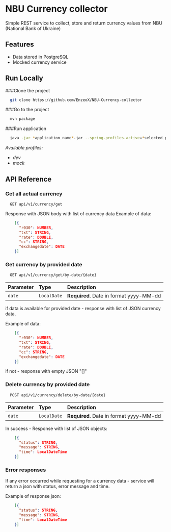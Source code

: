 # NBU Currency collector

Simple REST service to collect, store and return currency values from NBU (National Bank of Ukraine)

## Features

- Data stored in PostgreSQL
- Mocked currency service

## Run Locally

###Clone the project

```bash
  git clone https://github.com/EnzeoX/NBU-Currency-collector
```

###Go to the project

```bash
  mvn package
```


###Run application

```bash
  java -jar *application_name*.jar --spring.profiles.active=*selected_profile*
```
_Available profiles:_
- _dev_
- _mock_

## API Reference

### Get all actual currency

```http
  GET api/v1/currency/get
```

Response with JSON body with list of currency data Example of data:

```json
    [{
      "r030": NUMBER,
      "txt": STRING,
      "rate": DOUBLE,
      "cc": STRING,
      "exchangedate": DATE
    }]
```

### Get currency by provided date

```http
  GET api/v1/currency/get/by-date/{date}
```
| Parameter | Type     | Description                |
| :-------- | :------- | :------------------------- |
| `date` | `LocalDate` | **Required**. Date in format yyyy-MM-dd |

if data is available for provided date - response with list of JSON currency data.

Example of data:
```json
    [{
      "r030": NUMBER,
      "txt": STRING,
      "rate": DOUBLE,
      "cc": STRING,
      "exchangedate": DATE
    }]
```

if not - response with empty JSON "[]"

### Delete currency by provided date

```http
  POST api/v1/currency/delete/by-date/{date}
```
| Parameter | Type     | Description                |
| :-------- | :------- | :------------------------- |
| `date` | `LocalDate` | **Required**. Date in format yyyy-MM-dd |

In success - Response with list of JSON objects:

```json
    [{
      "status": STRING,
      "message": STRING,
      "time": LocalDateTime
    }]
```

### Error responses

If any error occurred while requesting for a currency data - service will return a json with status, error message and time.

Example of response json:

```json
    [{
      "status": STRING,
      "message": STRING,
      "time": LocalDateTime
    }]
```


